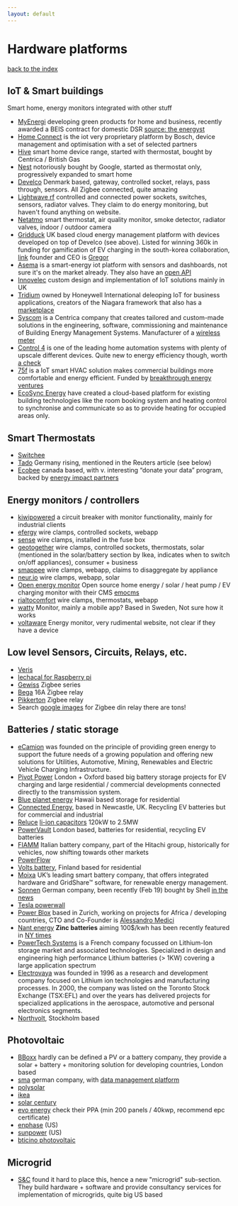 ```yaml
---
layout: default
---
```


# Hardware platforms

[back to the index](./)

## IoT & Smart buildings

Smart home, energy monitors integrated with other stuff

- [MyEnergi](https://myenergi.uk/about-us/) developing green products for home and business, recently awarded a BEIS contract for domestic DSR [source: the energyst](https://theenergyst.com/domestic-demand-side-response-8-6m-competition-winners-announced/)
- [Home Connect](https://www.home-connect.com/global/connected-partners/energy_management) is the iot very proprietary platform by Bosch, device management and optimisation with a set of selected partners
- [Hive](https://www.hivehome.com/) smart home device range, started with thermostat, bought by Centrica / British Gas
- [Nest](https://nest.com/uk/) notoriously bought by Google, started as thermostat only, progressively expanded to smart home
- [Develco](https://www.develcoproducts.com/products/) Denmark based, gateway, controlled socket, relays, pass through, sensors. All Zigbee connected, quite amazing
- [Lightwave rf](https://lightwaverf.com/) controlled and connected power sockets, switches, sensors, radiator valves. They claim to do energy monitoring, but haven't found anything on website.
- [Netatmo](https://www.netatmo.com/en-us) smart thermostat, air quality monitor, smoke detector, radiator valves, indoor / outdoor camera
- [Gridduck](https://gridduck.com/#main) UK based cloud energy management platform with devices developed on top of Develco (see above). Listed for winning 360k in funding for gamification of EV charging in the south-korea collaboration, [link](https://www.gov.uk/guidance/funding-for-innovative-smart-energy-systems) founder and CEO is [Gregor](https://www.linkedin.com/in/gregor-hoefter-8bb77/)
- [Asema](https://iot.asema.com/iotc/) is a smart-energy iot platform with sensors and dashboards, not sure it's on the market already. They also have an [open API](http://www.smart-api.io/)
- [Innovelec](https://www.innovelec.co.uk/products/) custom design and implementation of IoT solutions mainly in UK
- [Tridium](https://www.tridium.com/) owned by Honeywell International deleoping IoT for business applications, creators of the Niagara framework that also has a [marketplace](https://www.niagaramarketplace.com/marketplace_home)
-  [Syscom](https://syscombms.com/about/) is a Centrica company that creates tailored and custom-made solutions in the engineering, software, commissioning and maintenance of Building Energy Management Systems. Manufacturer of a [wireless meter](https://syscombms.com/wireless-metering/)
- [Control 4](https://www.control4.com/) is one of the leading home automation systems with plenty of upscale different devices. Quite new to energy efficiency though, worth [a check](https://www.control4.com/blog/456/energyefficient-home-controls-lighting-and-solar-with-a-hightech-twist)
- [75f](https://www.75f.io/about) is a IoT smart HVAC solution makes commercial buildings more comfortable and energy efficient. Funded by [breakthrough energy ventures](https://www.gatesnotes.com/Energy/Buildings-are-good-for-people-and-bad-for-the-climate)
- [EcoSync Energy](https://ecosync.energy/) have created a cloud-based platform for existing building technologies like the room booking system and heating control to synchronise and communicate so as to provide heating for occupied areas only.

## Smart Thermostats

- [Switchee](http://switchee.co/)
- [Tado](https://www.tado.com/) Germany rising, mentioned in the Reuters article (see below)
- [Ecobee](https://www.ecobee.com/) canada based, with v. interesting “donate your data” program, backed by [energy impact partners](https://www.energyimpactpartners.com/)

## Energy monitors / controllers

- [kiwipowered](https://www.kiwipowered.com/products/fruit/) a circuit breaker with monitor functionality, mainly for industrial clients
- [efergy](https://efergy.com/) wire clamps, controlled sockets, webapp
- [sense](https://sense.com/) wire clamps, installed in the fuse box
- [geotogether](https://www.geotogether.com/) wire clamps, controlled sockets, thermostats, solar (mentioned in the solar/battery section by Ikea, indicates when to switch on/off appliances), consumer + business
- [smappee](https://www.smappee.com/) wire clamps, webapp, claims to disaggregate by appliance
- [neur.io](https://www.neur.io/) wire clamps, webapp, solar
- [Open energy monitor](https://guide.openenergymonitor.org/applications/home-energy/) Open source home energy / solar / heat pump / EV charging monitor with their CMS [emocms](https://emoncms.org/)
- [rialtocomfort](https://www.rialtocomfort.com/) wire clamps, thermostats, webapp
- [watty](https://watty.io/order) Monitor, mainly a mobile app? Based in Sweden, Not sure how it works
- [voltaware](https://www.voltaware.com/how-it-works) Energy monitor, very rudimental website, not clear if they have a device

## Low level Sensors, Circuits, Relays, etc.

- [Veris](https://www.veris.com/Category/Current-spcMonitoring.aspx)
- [lechacal for Raspberry pi](http://lechacal.com/wiki/index.php/Raspberrypi_Current_and_Temperature_Sensor_Adaptor)
- [Gewiss](https://www.gewiss.com/ww/en/products/experience-catalogue/catalogs/series/domotics/wireless-devices-Zigbee) Zigbee series
- [Bega](https://www.bega.com/en/products/Zigbee-control-modules-71021/) 16A Zigbee relay
- [Pikkerton](https://www.pikkerton.com/_objects/1/16.htm) Zigbee relay
- Search [google images](https://www.google.co.uk/search?q=Zigbee+din+relay) for Zigbee din relay there are tons!

## Batteries / static storage

- [eCamion](https://www.ecamion.com/company/) was founded on the principle of providing green energy to support the future needs of a growing population and offering new solutions for Utilities, Automotive, Mining, Renewables and Electric Vehicle Charging Infrastructure.
- [Pivot Power](https://www.pivot-power.co.uk/#) London + Oxford based big battery storage projects for EV charging and large residential / commercial developments connected directly to the transmission system.
- [Blue planet energy](https://blueplanetenergy.com/) Hawaii based storage for residential
- [Connected Energy](https://www.c-e-int.com/), based in Newcastle, UK. Recycling EV batteries but for commercial and industrial
- [Reluce](http://reluce.com/#) [li-ion capacitors](https://en.wikipedia.org/wiki/Lithium-ion_capacitor) 120kW to 2.5MW
- [PowerVault](https://www.powervault.co.uk/) London based, batteries for residential, recycling EV batteries
- [FIAMM](https://www.fiamm.com/en/europe/) Italian battery company, part of the Hitachi group, historically for vehicles, now shifting towards other markets
- [PowerFlow](https://www.powerflowenergy.com/)
- [Volts battery](https://voltsbattery.com/), Finland based for residential
- [Moixa](https://www.moixa.com/) UK’s leading smart battery company, that offers integrated hardware and GridShare™ software, for renewable energy management.
- [Sonnen](https://sonnen-batterie.com/en-us/start) German company, been recently (Feb 19) bought by Shell [in the news](https://edition.cnn.com/2019/02/15/tech/shell-sonnen-home-batteries/index.html)
- [Tesla powerwall](https://www.tesla.com/en_GB/powerwall)
- [Power Blox](https://www.power-blox.com/) based in Zurich, working on projects for Africa / developing countries, CTO and Co-Founder is [Alessandro Medici](https://www.linkedin.com/in/alessandro-medici-90a91030/)
- [Nant energy](https://nantenergy.com/company/) **Zinc batteries** aiming 100$/kwh has been recently featured in [NY times](https://www.nytimes.com/2018/09/26/business/energy-environment/zinc-battery-solar-power.html)
- [PowerTech Systems](https://www.powertechsystems.eu/home/about-us/) is a French company focussed on Lithium-Ion storage market and associated technologies. Specialized in design and engineering high performance Lithium batteries (> 1KW) covering a large application spectrum
- [Electrovaya](http://electrovaya.com/battery-products/) was founded in 1996 as a research and development company focused on Lithium ion technologies and manufacturing processes. In 2000, the company was listed on the Toronto Stock Exchange (TSX:EFL) and over the years has delivered projects for specialized applications in the aerospace, automotive and personal electronics segments.
- [Northvolt](https://northvolt.com/), Stockholm based

## Photovoltaic

- [BBoxx](https://www.bboxx.co.uk/) hardly can be defined a PV or a battery company, they provide a solar + battery + monitoring solution for developing countries, London based
- [sma](https://www.sma-uk.com/) german company, with [data management platform](https://www.sma.de/en/products/monitoring-control/data-manager-m.html)
- [polysolar](http://www.polysolar.co.uk/)
- [ikea](https://www.ikea.com/gb/en/ikea/solar-panels/)
- [solar century](https://www.solarcentury.com/)
- [evo energy](https://www.evoenergy.co.uk/services/power-purchase-agreement/) check their PPA (min 200 panels / 40kwp, recommend epc certificate)
- [enphase](https://enphase.com/en-us) (US)
- [sunpower](https://us.sunpower.com/) (US)
- [bticino photovoltaic](https://www.bticino.com/products-catalogue/photovoltaic-systems-string-boxes-circuit-breakers-and-fuses/)

## Microgrid

- [S&C](https://www.sandc.com/en/company/what-we-do/) found it hard to place this, hence a new "microgrid" sub-section. They build hardware + software and provide consultancy services for implementation of microgrids, quite big US based
